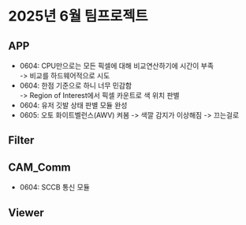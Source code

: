 # 2025년 6월 팀프로젝트
## APP
   - 0604: CPU만으로는 모든 픽셀에 대해 비교연산하기에 시간이 부족<br/>
   -> 비교를 하드웨어적으로 시도<br/>
   - 0604: 한점 기준으로 하니 너무 민감함<br/>
   -> Region of Interest에서 픽셀 카운트로 색 위치 판별<br/>
   - 0604: 유저 깃발 상태 판별 모듈 완성<br/>
   - 0605: 오토 화이트벨런스(AWV) 켜봄
   -> 색깔 감지가 이상해짐
   -> 끄는걸로
## Filter

## CAM_Comm
   - 0604: SCCB 통신 모듈
## Viewer